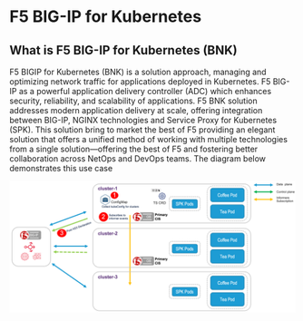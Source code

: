 # F5 BIG-IP for Kubernetes

## What is F5 BIG-IP for Kubernetes (BNK)

F5 BIGIP for Kubernetes (BNK) is a solution approach, managing and optimizing network traffic for applications deployed in Kubernetes. F5 BIG-IP as a powerful application delivery controller (ADC) which enhances security, reliability, and scalability of applications. F5 BNK solution addresses modern application delivery at scale, offering integration between BIG-IP, NGINX technologies and Service Proxy for Kubernetes (SPK). This solution bring to market the best of F5 providing an elegant solution that offers a unified method of working with multiple technologies from a single solution—offering the best of F5 and fostering better collaboration across NetOps and DevOps teams. The diagram below demonstrates this use case

![diagram](https://github.com/mdditt2000/kubernetes-1-31/blob/main/bigip-for-k8s/diagram/2025-01-27_14-24-57.png)

